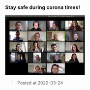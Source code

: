 ### Stay safe during corona times!
![image](./images/news_20200324.jpg)

> Posted at 2020-03-24




